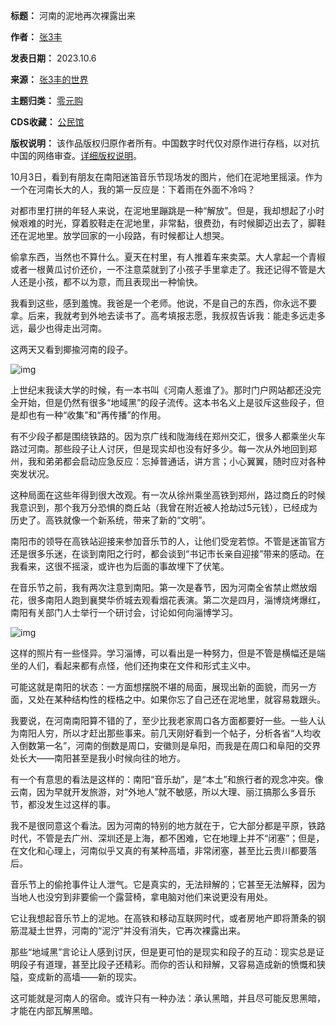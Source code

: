 

**标题：** 河南的泥地再次裸露出来  

**作者：** [张3丰](https://chinadigitaltimes.net/space/张3丰)  

**发表日期：** 2023.10.6  

**来源：** [张3丰的世界](https://web.archive.org/web/https://mp.weixin.qq.com/s/i3R3JyuCMMbTy2d0q1A85A)  

**主题归类：** [零元购](https://chinadigitaltimes.net/space/零元购)  

**CDS收藏：** [公民馆](https://chinadigitaltimes.net/space/%E5%85%AC%E6%B0%91%E9%A6%86)  

**版权说明：** 该作品版权归原作者所有。中国数字时代仅对原作进行存档，以对抗中国的网络审查。[详细版权说明](https://chinadigitaltimes.net/chinese/copyright)。


10月3日，看到有朋友在南阳迷笛音乐节现场发的图片，他们在泥地里摇滚。作为一个在河南长大的人，我的第一反应是：下着雨在外面不冷吗？


对都市里打拼的年轻人来说，在泥地里蹦跳是一种“解放”。但是，我却想起了小时候艰难的时光，穿着胶鞋走在泥地里，非常黏，很费劲，有时候脚迈出去了，脚鞋还在泥地里。放学回家的一小段路，有时候都让人想哭。


偷拿东西，当然也不算什么。夏天在村里，有人推着车来卖菜。大人拿起一个青椒或者一根黄瓜讨价还价，一不注意菜就到了小孩子手里拿走了。我还记得不管是大人还是小孩，都不以为意，而且表现出一种愉快。


我看到这些，感到羞愧。我爸是一个老师。他说，不是自己的东西，你永远不要拿。后来，我就考到外地去读书了。高考填报志愿，我叔叔告诉我：能走多远走多远，最少也得走出河南。


这两天又看到揶揄河南的段子。


![img](https://chinadigitaltimes.net/chinese/files/2023/10/post-700886-65202bd12944f.)


上世纪末我读大学的时候，有一本书叫《河南人惹谁了》。那时门户网站都还没完全开始，但是仍然有很多“地域黑”的段子流传。这本书名义上是驳斥这些段子，但是却也有一种“收集”和“再传播”的作用。


有不少段子都是围绕铁路的。因为京广线和陇海线在郑州交汇，很多人都乘坐火车路过河南。那些段子让人讨厌，但是现实却也没有好多少。每一次从外地回到郑州，我和弟弟都会启动应急反应：忘掉普通话，讲方言；小心翼翼，随时应对各种突发状况。


这种局面在这些年得到很大改观。有一次从徐州乘坐高铁到郑州，路过商丘的时候我意识到，那个我万分恐惧的商丘站（我曾在附近被人抢劫过5元钱），已经成为历史了。高铁就像一个新系统，带来了新的“文明”。


南阳市的领导在高铁站迎接来参加音乐节的人，让他们受宠若惊。不管是迷笛官方还是很多乐迷，在谈到南阳之行时，都会谈到“书记市长亲自迎接”带来的感动。在我看来，这很不摇滚，或许也为后面的事故埋下了伏笔。


在音乐节之前，我有两次注意到南阳。第一次是春节，因为河南全省禁止燃放烟花，很多南阳人跑到襄樊华侨城去观看烟花表演。第二次是四月，淄博烧烤爆红，南阳有关部门人士举行一个研讨会，讨论如何向淄博学习。


![img](https://chinadigitaltimes.net/chinese/files/2023/10/post-700886-65202bd14245a.)


这样的照片有一些怪异。学习淄博，可以看出是一种努力，但是不管是横幅还是端坐的人们，看起来都有点怪，他们还拘束在文件和形式主义中。


可能这就是南阳的状态：一方面想摆脱不堪的局面，展现出新的面貌，而另一方面，又处在某种结构性的桎梏之中。如果你忘了自己还在泥地里，就容易栽跟头。


我要说，在河南南阳算不错的了，至少比我老家周口各方面都要好一些。一些人认为南阳人穷，所以才赶出那些事来。前几天刚好看到一个帖子，分析各省“人均收入倒数第一名”，河南的倒数是周口，安徽则是阜阳，而我是在周口和阜阳的交界处长大——南阳甚至是我小时候向往的地方。


有一个有意思的看法是这样的：南阳“音乐劫”，是“本土”和旅行者的观念冲突。像云南，因为早就开发旅游，对“外地人”就不敏感，所以大理、丽江搞那么多音乐节，都没发生过这样的事。


我不是很同意这个看法。因为河南的特别的地方就在于，它大部分都是平原，铁路时代，不管是去广州、深圳还是上海，都不困难，它在地理上并不“闭塞”；但是，在文化和心理上，河南似乎又真的有某种高墙，非常闭塞，甚至比云贵川都要落后。


音乐节上的偷抢事件让人泄气。它是真实的，无法辩解的；它甚至无法解释，因为当地人也没穷到非要偷一个露营椅，拿电脑对他们来说更没有用处。


它让我想起音乐节上的泥地。在高铁和移动互联网时代，或者房地产即将萧条的钢筋混凝土世界，河南的“泥泞”并没有消失，它再次裸露出来。


那些“地域黑”言论让人感到讨厌，但是更可怕的是现实和段子的互动：现实总是证明段子有道理，甚至比段子还精彩。而你的否认和辩解，又容易造成新的愤慨和狭隘，变成新的高墙——新的现实。‍‍‍‍‍‍


这可能就是河南人的宿命。或许只有一种办法：承认黑暗，并且尽可能反思黑暗，才能在内部瓦解黑暗。

